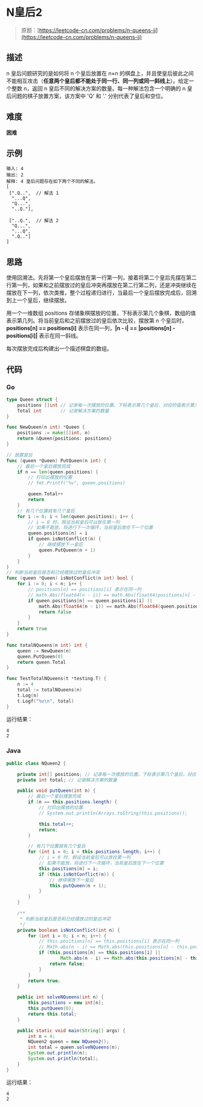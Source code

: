 # N皇后2

> 原题：[https://leetcode-cn.com/problems/n-queens-ii](https://leetcode-cn.com/problems/n-queens-ii)

## 描述

n 皇后问题研究的是如何将 n 个皇后放置在 n×n 的棋盘上，并且使皇后彼此之间不能相互攻击（**任意两个皇后都不能处于同一行、同一列或同一斜线上**）。给定一个整数 n，返回 n 皇后不同的解决方案的数量。每一种解法包含一个明确的 n 皇后问题的棋子放置方案，该方案中 'Q' 和 '.' 分别代表了皇后和空位。

## 难度

**困难**

## 示例

```
输入: 4
输出: 2
解释: 4 皇后问题存在如下两个不同的解法。
[
 [".Q..",  // 解法 1
  "...Q",
  "Q...",
  "..Q."],

 ["..Q.",  // 解法 2
  "Q...",
  "...Q",
  ".Q.."]
]
```

## 思路

使用回溯法。先将第一个皇后摆放在第一行第一列，接着将第二个皇后先摆在第二行第一列，如果和之前摆放过的皇后冲突再摆放在第二行第二列，还是冲突继续在摆放在下一列，依次类推，整个过程递归进行，当最后一个皇后摆放完成后，回溯到上一个皇后，继续摆放。

用一个一维数组 positions 存储象棋摆放的位置，下标表示第几个象棋，数组的值表示第几列。将当前皇后和之前摆放过的皇后依次比较，摆放第 n 个皇后时，**positions[n] == positions[i]** 表示在同一列，**|n - i| == |positions[n] - positions[i]|** 表示在同一斜线。

每次摆放完成后构建出一个描述棋盘的数组。

## 代码

### Go

```go
type Queen struct {
    positions []int // 记录每一次摆放的位置。下标表示第几个皇后，对应的值表示第几列
    Total int       // 记录解决方案的数量
}

func NewQueen(n int) *Queen {
    positions := make([]int, n)
    return &Queen{positions: positions}
}

// 放置皇后
func (queen *Queen) PutQueen(n int) {
    // 最后一个皇后摆放完成
    if n == len(queen.positions) {
        // 打印出摆放的位置
        // fmt.Printf("%v", queen.positions)

        queen.Total++
        return
    }
    // 有几个位置就有几个皇后
    for i := 0; i < len(queen.positions); i++ {
        // i = 0 时，假设当前皇后可以放在第一列
        // 如果不能放，将进行下一次循环，当前皇后放在下一个位置
        queen.positions[n] = i
        if queen.isNotConflict(n) {
            // 继续摆放下一皇后
            queen.PutQueen(n + 1)
        }
    }
}
// 判断当前皇后是否和已经摆放过的皇后冲突
func (queen *Queen) isNotConflict(n int) bool {
    for i := 0; i < n; i++ {
        // positions[n] == positions[i] 表示在同一列
        // math.Abs(float64(n - i)) == math.Abs(float64(positions[n] - positions[i]) 表示同一斜线
        if queen.positions[n] == queen.positions[i] ||
            math.Abs(float64(n - i)) == math.Abs(float64(queen.positions[n] - queen.positions[i])) {
            return false
        }
    }
    return true
}

func totalNQueens(n int) int {
    queen := NewQueen(n)
    queen.PutQueen(0)
    return queen.Total
}
```

```go
func TestTotalNQueens(t *testing.T) {
    n := 4
    total := totalNQueens(n)
    t.Log(n)
    t.Logf("%v\n", total)
}
```

运行结果：

```
4
2
```

### Java

```java
public class NQueen2 {

    private int[] positions; // 记录每一次摆放的位置。下标表示第几个皇后，对应的值表示第几列
    private int total; // 记录解决方案的数量

    public void putQueen(int n) {
        // 最后一个皇后摆放完成
        if (n == this.positions.length) {
            // 打印出摆放的位置
            // System.out.println(Arrays.toString(this.positions));

            this.total++;
            return;
        }

        // 有几个位置就有几个皇后
        for (int i = 0; i < this.positions.length; i++) {
            // i = 0 时，假设当前皇后可以放在第一列
            // 如果不能放，将进行下一次循环，当前皇后放在下一个位置
            this.positions[n] = i;
            if (this.isNotConflict(n)) {
                // 继续摆放下一皇后
                this.putQueen(n + 1);
            }
        }
    }

    /**
     * 判断当前皇后是否和已经摆放过的皇后冲突
     */
    private boolean isNotConflict(int n) {
        for (int i = 0; i < n; i++) {
            // this.positions[n] == this.positions[i] 表示在同一列
            // Math.abs(n - i) == Math.abs(this.positions[n] - this.positions[i]) 表示同一斜线
            if (this.positions[n] == this.positions[i] ||
                    Math.abs(n - i) == Math.abs(this.positions[n] - this.positions[i])) {
                return false;
            }
        }
        return true;
    }

    public int solveNQueens(int n) {
        this.positions = new int[n];
        this.putQueen(0);
        return this.total;
    }

    public static void main(String[] args) {
        int n = 4;
        NQueen2 queen = new NQueen2();
        int total = queen.solveNQueens(n);
        System.out.println(n);
        System.out.println(total);
    }
}
```

运行结果：

```
4
2
```

